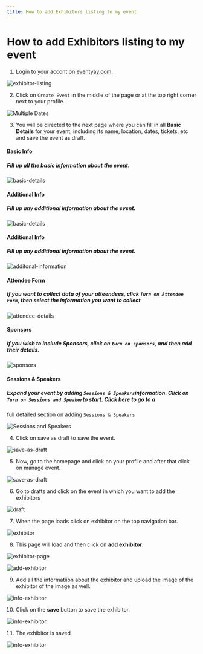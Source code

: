 ```yaml
---
title: How to add Exhibitors listing to my event 
---
```


# How to add Exhibitors listing to my event

1. Login to your accont on [eventyay.com](https://eventyay.com).

![exhibitor-listing](/images/Can-I-set-up-an-event-with-multiple-dates-1.png)

2. Click on `Create Event` in the middle of the page or at the top right corner next to your profile.

![Multiple Dates](/images/Can-I-set-up-an-event-with-multiple-dates-2.png)

3. You will be directed to the next page where you can fill in all **Basic Details** for your event, including its name, location, dates, tickets, etc and save the event as draft.

#### Basic Info
##### Fill up all the basic information about the event.
![basic-details](/images/how-to-add-exhibitor-in-event-1.png)

#### Additional Info
##### Fill up any additional information about the event.
![basic-details](/images/how-to-add-exhibitor-in-event-2.png)

#### Additional Info
##### Fill up any additional information about the event.
![additonal-information](/images/how-to-add-exhibitor-in-event-2.png)

#### Attendee Form 

##### If you want to collect data of your atteendees, click `Turn on Attendee Form`, then select the information you want to collect

![attendee-details](/images/how-to-add-exhibitor-in-event-3.png)

#### Sponsors

##### If you wish to include Sponsors, click on `turn on sponsors`, and then add their details.

![sponsors](/images/how-to-add-exhibitor-in-event-4.png)

#### Sessions & Speakers 

##### Expand your event by adding `Sessions & Speakers`information. Click on `Turn on Sessions and Speaker`to start. Click here to go to a 
full detailed section on adding `Sessions & Speakers`

![Sessions and Speakers](/images/How-can-I-create-an-online-event-speakers-1.png)

4. Click on save as draft to save the event.


![save-as-draft](/images/how-to-add-exhibitor-in-event-5.png)

5. Now, go to the homepage and click on your profile and after that click on manage event.

![save-as-draft](/images/how-to-add-exhibitor-in-event-6.png)

6. Go to drafts and click on the event in which you want to add the exhibitors

![draft](/images/how-to-add-exhibitor-in-event-7.png)

7. When the page loads click on exhibitor on the top navigation bar.

![exhibitor](/images/how-to-add-exhibitor-in-event-8.png)

8. This page will load and then click on **add exhibitor**.

![exhibitor-page](/images/exhibitor-page.png)

![add-exhibitor](/images/how-to-add-exhibitor-in-event-9.png)

9. Add all the informatiion about the exhibitor and upload the image of the exhibitor of the image as well.

![info-exhibitor](/images/how-to-add-exhibitor-in-event-10.png)

10. Click on the **save** button to save the exhibitor.

![info-exhibitor](/images/how-to-add-exhibitor-in-event-11.png)

11. The exhibitor is saved

![info-exhibitor](/images/how-to-add-exhibitor-in-event-12.png)
